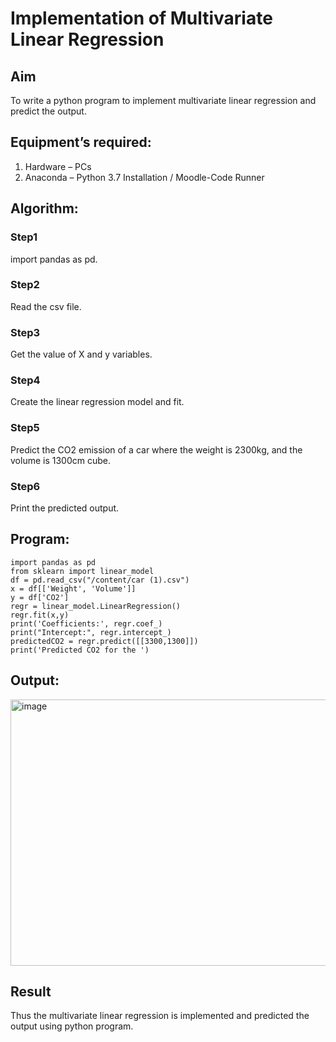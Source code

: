 # Implementation of Multivariate Linear Regression
## Aim
To write a python program to implement multivariate linear regression and predict the output.
## Equipment’s required:
1.	Hardware – PCs
2.	Anaconda – Python 3.7 Installation / Moodle-Code Runner
## Algorithm:
### Step1

import pandas as pd.

### Step2

Read the csv file.

### Step3

Get the value of X and y variables.

### Step4

Create the linear regression model and fit.

### Step5

Predict the CO2 emission of a car where the weight is 2300kg, and the volume is 1300cm cube.

### Step6

Print the predicted output.

## Program:
```
import pandas as pd
from sklearn import linear_model
df = pd.read_csv("/content/car (1).csv")
x = df[['Weight', 'Volume']]
y = df['CO2']
regr = linear_model.LinearRegression()
regr.fit(x,y)
print('Coefficients:', regr.coef_)
print("Intercept:", regr.intercept_)
predictedCO2 = regr.predict([[3300,1300]])
print('Predicted CO2 for the ')

```
## Output:

<img width="1424" height="426" alt="image" src="https://github.com/user-attachments/assets/568bfe90-3ef1-4d19-98cd-0e95450adbfd" />


## Result
Thus the multivariate linear regression is implemented and predicted the output using python program.
